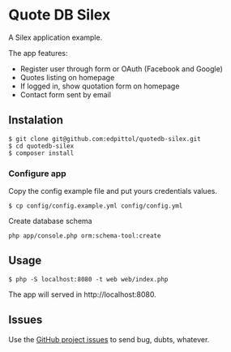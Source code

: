 # Quote DB Silex

A Silex application example.

The app features:

* Register user through form or OAuth (Facebook and Google)
* Quotes listing on homepage
* If logged in, show quotation form on homepage
* Contact form sent by email

## Instalation

```
$ git clone git@github.com:edpittol/quotedb-silex.git
$ cd quotedb-silex
$ composer install
```

### Configure app

Copy the config example file and put yours credentials values.

```
$ cp config/config.example.yml config/config.yml
```

Create database schema

```
php app/console.php orm:schema-tool:create
```

## Usage

```
$ php -S localhost:8080 -t web web/index.php
```

The app will served in http://localhost:8080.

## Issues

Use the [GitHub project issues](https://github.com/edpittol/quotedb-silex/issues) to send bug, dubts, whatever.